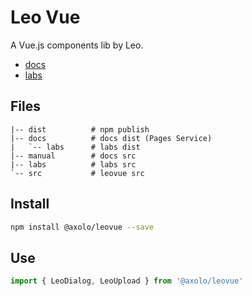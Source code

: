 Leo Vue
=======

A Vue.js components lib by Leo.

- [docs](https://axolo.github.io/leovue)
- [labs](https://axolo.github.io/leovue/labs)


Files
-----
```
|-- dist          # npm publish
|-- docs          # docs dist (Pages Service)
|   `-- labs      # labs dist
|-- manual        # docs src
|-- labs          # labs src
`-- src           # leovue src
```

Install
-------
```bash
npm install @axolo/leovue --save
```

Use
---
```js
import { LeoDialog, LeoUpload } from '@axolo/leovue'
```
